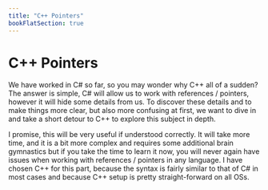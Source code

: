 ```yaml
---
title: "C++ Pointers"
bookFlatSection: true
---
```


# C++ Pointers

We have worked in C# so far, so you may wonder why C++ all of a sudden? The answer is simple, C# will allow us to work with references / pointers, however it will hide some details from us. To discover these details and to make things more clear, but also more confusing at first, we want to dive in and take a short detour to C++ to explore this subject in depth.

I promise, this will be very useful if understood correctly. It will take more time, and it is a bit more complex and requires some additional brain gymnastics but if you take the time to learn it now, you will never again have issues when working with references / pointers in any language. I have chosen C++ for this part, because the syntax is fairly similar to that of C# in most cases and because C++ setup is pretty straight-forward on all OSs.
